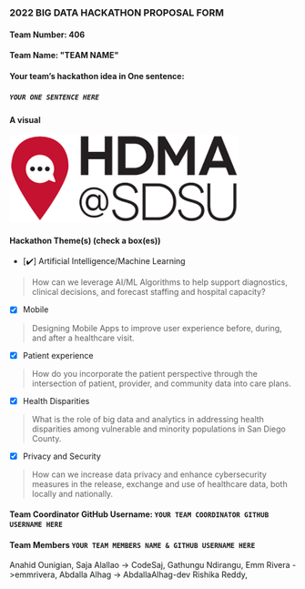 ### 2022 BIG DATA HACKATHON PROPOSAL FORM

#### Team Number: 406

#### Team Name: "TEAM NAME"   
  
#### Your team’s hackathon idea in One sentence:
##### `YOUR ONE SENTENCE HERE`


#### A visual
 

<img height="10%" width="80%" alt="hdma" src="https://github.com/BigDataForSanDiego/bigdataforsandiego.github.io/blob/master/templates/img/hdma2.png?raw=true"> 


#### Hackathon Theme(s) (check a box(es))
- [✔️] Artificial Intelligence/Machine Learning 
> How can we leverage AI/ML Algorithms to help support diagnostics, clinical decisions, and forecast staffing and hospital capacity?
- [X] Mobile
> Designing Mobile Apps to improve user experience before, during, and after a healthcare visit.
- [X] Patient experience
> How do you incorporate the patient perspective through the intersection of patient, provider, and community data into care plans.
- [X] Health Disparities
> What is the role of big data and analytics in addressing health disparities among vulnerable and minority populations in San Diego County.
- [X] Privacy and Security
> How can we increase data privacy and enhance cybersecurity measures in the release, exchange and use of healthcare data, both locally and nationally.

#### Team Coordinator GitHub Username: `YOUR TEAM COORDINATOR GITHUB USERNAME HERE`

#### Team Members `YOUR TEAM MEMBERS NAME & GITHUB USERNAME HERE`
Anahid Ounigian,
Saja Alallao -> CodeSaj,
Gathungu Ndirangu,
Emm Rivera ->emmrivera,
Abdalla Alhag -> AbdallaAlhag-dev
Rishika Reddy,

